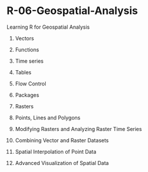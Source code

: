 # R-06-Geospatial-Analysis
Learning R for Geospatial Analysis

1. Vectors

2. Functions

3. Time series

4. Tables

5. Flow Control

6. Packages

7. Rasters

8. Points, Lines and Polygons

9. Modifying Rasters and Analyzing Raster Time Series

10. Combining Vector and Raster Datasets

11. Spatial Interpolation of Point Data

12. Advanced Visualization of Spatial Data
